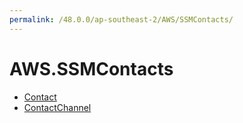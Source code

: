 ```yaml
---
permalink: /48.0.0/ap-southeast-2/AWS/SSMContacts/
---
```


# AWS.SSMContacts



* [Contact](Contact.md)
* [ContactChannel](ContactChannel.md)